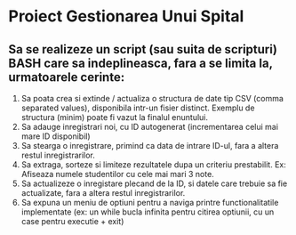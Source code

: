 # Proiect Gestionarea Unui Spital

## Sa se realizeze un script (sau suita de scripturi) BASH care sa indeplineasca, fara a se limita la, urmatoarele cerinte:

1. Sa poata crea si extinde / actualiza o structura de date tip CSV (comma separated values), disponibila intr-un fisier distinct. Exemplu de structura (minim) poate fi vazut la finalul enuntului.
2. Sa adauge inregistrari noi, cu ID autogenerat (incrementarea celui mai mare ID disponibil)
3. Sa stearga o inregistrare, primind ca data de intrare ID-ul, fara a altera restul inregistrarilor.
4. Sa extraga, sorteze si limiteze rezultatele dupa un criteriu prestabilit. Ex: Afiseaza numele studentilor cu cele mai mari 3 note.
5. Sa actualizeze o inregistare plecand de la ID, si datele care trebuie sa fie actualizate, fara a altera restul inregistrarilor.
6. Sa expuna un meniu de optiuni pentru a naviga printre functionalitatile implementate (ex: un while bucla infinita pentru citirea optiunii, cu un case pentru executie + exit)
